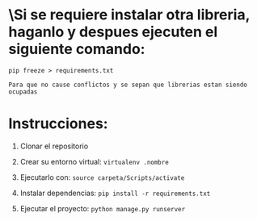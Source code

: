
# \Si se requiere instalar otra libreria, haganlo y despues ejecuten el siguiente comando:

    pip freeze > requirements.txt

    Para que no cause conflictos y se sepan que librerias estan siendo ocupadas



# Instrucciones:

1. Clonar el repositorio

2. Crear su entorno virtual:
   `virtualenv .nombre`

3. Ejecutarlo con:
   `source carpeta/Scripts/activate`

4. Instalar dependencias:
   `pip install -r requirements.txt`

5. Ejecutar el proyecto:
   `python manage.py runserver`

